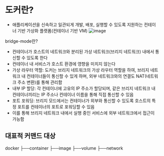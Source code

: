 # 도커란?
- 애플리케이션을 신속하고 일관되게 개발, 배포, 실행할 수 있도록 지원하는 컨테이너 기반 가상화 플랫폼(컨테이너 기반 VM)
![image](https://github.com/user-attachments/assets/91c4d3db-2781-4d8b-be20-f994cdb08918)

bridge-mode란?
- 컨테이너가 호스트의 네트워크와 분리된 가상 네트워크(브리지 네트워크) 내에서 통신할 수 있도록 한다
- 컨테이너 내 서비스가 호스트 환경에 영향을 미치지 않는다
- 가상 라우터 역할: 도커는 브리지 네트워크의 가상 라우터 역할을 하여, 브리지 네트워크 내 컨테이너들이 통신할 수 있게 하며, 외부 네트워크와의 연결도 NAT(네트워크 주소 변환)를 통해 관리함
- 내부 IP 할당: 각 컨테이너에 고유의 IP 주소가 할당되며, 같은 브리지 네트워크 내 컨테이너끼리는 IP 주소나 컨테이너 이름을 통해 직접 통신할 수 있음
- 포트 포워딩: 브리지 모드에서는 컨테이너가 외부와 통신할 수 있도록 호스트의 특정 포트를 컨테이너의 포트로 포워딩할 수 있음
- 이를 통해 브리지 네트워크 내에서 실행 중인 서비스에 외부 네트워크에서 접근이 가능함

## 대표적 커맨드 대상
docker
├──container
├──image
├──volume
├──network
